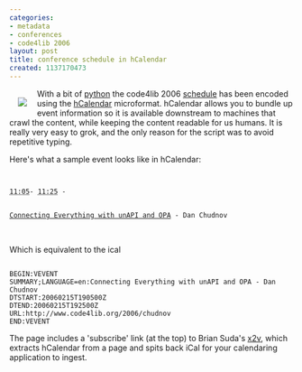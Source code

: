 ```yaml
---
categories:
- metadata
- conferences
- code4lib 2006
layout: post
title: conference schedule in hCalendar
created: 1137170473
---
```

<a href="http://microformats.org"><img src="http://microformats.org/img/mf-lg-ora.gif" border=0 style="padding: 15px;" align="left"></a>

With a bit of <a href="http://www.textualize.com/trac/browser/code4lib/calgen.py">python</a> the code4lib 2006 <a href="/2006/schedule">schedule</a> has been encoded using the <a href="http://www.microformats.com/wiki/hcalendar">hCalendar</a> microformat. hCalendar allows you to bundle up event information so it is available downstream to machines that crawl the content, while keeping the content readable for us humans. It is really very easy to grok, and the only reason for the script was to avoid repetitive typing.

Here's what a sample event looks like in hCalendar:

<code type="html">
<dt class="vevent">
<abbr class="dtstart" title="2006-02-15T19:05:00Z">11:05</abbr>- <abbr class="dtend" title="2006-02-15T19:25:00Z">11:25</abbr> - 
<span class="summary">
<a href="http://www.code4lib.org/2006/chudnov" class="uri">
Connecting Everything with unAPI and OPA</a> - Dan Chudnov</span>
</dt>
</code>

<p><br />Which is equivalent to the ical<br /></p>

<code type="ical">
BEGIN:VEVENT
SUMMARY;LANGUAGE=en:Connecting Everything with unAPI and OPA - Dan Chudnov
DTSTART:20060215T190500Z
DTEND:20060215T192500Z
URL:http://www.code4lib.org/2006/chudnov
END:VEVENT
</code>

<p>
The page includes a 'subscribe' link (at the top) to Brian Suda's <a href="http://suda.co.uk/projects/X2V/">x2v</a>, which extracts hCalendar from a page and spits back iCal for your calendaring application to ingest.</p>

<!--break-->

